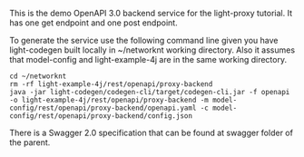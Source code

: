 This is the demo OpenAPI 3.0 backend service for the light-proxy tutorial. It has one get endpoint and 
one post endpoint.

To generate the service use the following command line given you have light-codegen built locally in ~/networknt
working directory. Also it assumes that model-config and light-example-4j are in the same working directory. 

```
cd ~/networknt
rm -rf light-example-4j/rest/openapi/proxy-backend
java -jar light-codegen/codegen-cli/target/codegen-cli.jar -f openapi -o light-example-4j/rest/openapi/proxy-backend -m model-config/rest/openapi/proxy-backend/openapi.yaml -c model-config/rest/openapi/proxy-backend/config.json
```

There is a Swagger 2.0 specification that can be found at swagger folder of the parent.